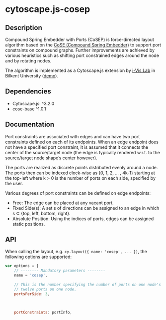 # cytoscape.js-cosep

## Description

Compound Spring Embedder with Ports (CoSEP) is force-directed layout algorithm 
based on the [CoSE (Compound Spring Embedder)](https://github.com/cytoscape/cytoscape.js-cose-bilkent) to 
support port constraints on compound graphs. Further improvements are achieved by various heuristics such as shifting port constrained 
edges around the node and by rotating nodes.

The algorithm is implemented as a Cytoscape.js extension by [i-Vis Lab](http://cs.bilkent.edu.tr/~ivis/) in
 Bilkent University ([demo](https://raw.githack.com/iVis-at-Bilkent/cytoscape.js-cosep/unstable/demo/demo.html)).

## Dependencies

 * Cytoscape.js: ^3.2.0
 * cose-base ^1.0.1

## Documentation

Port constraints are associated with edges and can have two port constraints defined on each of its
endpoints. When an edge endpoint does not have a specified port constraint, it is assumed that it connects 
the center of the source/target node (the edge is typically rendered w.r.t. to the source/target node 
shape’s center however). 

The ports are realized as discrete points distributed evenly around a node. The ports then can be indexed 
clock-wise as {0, 1, 2, … , 4k-1} starting at the top-left where k > 0 is the number of 
ports on each side, specified by the user.

Various degrees of port constraints can be defined on edge endpoints:
 * Free: The edge can be placed at any vacant port.
 * Fixed Side(s): A set s of directions can be assigned to an edge in which s ⊆ {top, left, bottom, right}.
 * Absolute Position: Using the indices of ports, edges can be assigned static positions.
<!--- * Fixed Order: A set of edges are assigned a specific order. The order is assumed to be clockwise and circular. 
--->

 ## API
 
When calling the layout, e.g. `cy.layout({ name: 'cosep', ... })`, the following options are supported:

``` js
var options = {
    // -------- Mandatory parameters --------
    name = 'cosep',
    
    // This is the number specifying the number of ports on one node's side. If three is given, there would be 
    // twelve ports on one node.  
    portsPerSide: 3,
    
    
    
    portConstraints: portInfo,
    
    
 ```
